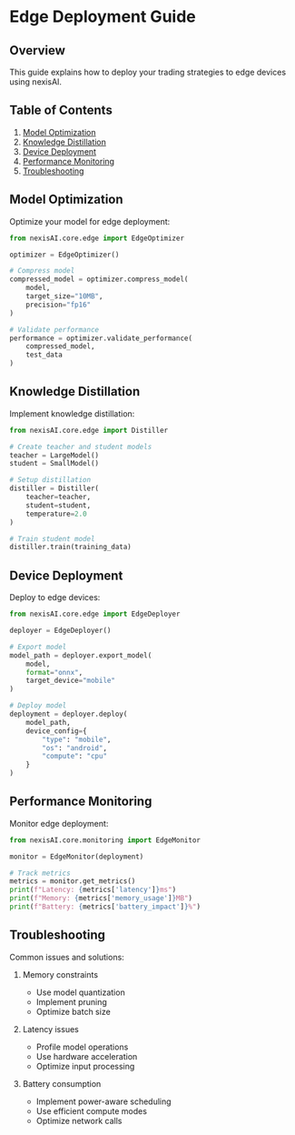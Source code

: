# Edge Deployment Guide

## Overview

This guide explains how to deploy your trading strategies to edge devices using nexisAI.

## Table of Contents

1. [Model Optimization](#model-optimization)
2. [Knowledge Distillation](#knowledge-distillation)
3. [Device Deployment](#device-deployment)
4. [Performance Monitoring](#performance-monitoring)
5. [Troubleshooting](#troubleshooting)

## Model Optimization

Optimize your model for edge deployment:

```python
from nexisAI.core.edge import EdgeOptimizer

optimizer = EdgeOptimizer()

# Compress model
compressed_model = optimizer.compress_model(
    model,
    target_size="10MB",
    precision="fp16"
)

# Validate performance
performance = optimizer.validate_performance(
    compressed_model,
    test_data
)
```

## Knowledge Distillation

Implement knowledge distillation:

```python
from nexisAI.core.edge import Distiller

# Create teacher and student models
teacher = LargeModel()
student = SmallModel()

# Setup distillation
distiller = Distiller(
    teacher=teacher,
    student=student,
    temperature=2.0
)

# Train student model
distiller.train(training_data)
```

## Device Deployment

Deploy to edge devices:

```python
from nexisAI.core.edge import EdgeDeployer

deployer = EdgeDeployer()

# Export model
model_path = deployer.export_model(
    model,
    format="onnx",
    target_device="mobile"
)

# Deploy model
deployment = deployer.deploy(
    model_path,
    device_config={
        "type": "mobile",
        "os": "android",
        "compute": "cpu"
    }
)
```

## Performance Monitoring

Monitor edge deployment:

```python
from nexisAI.core.monitoring import EdgeMonitor

monitor = EdgeMonitor(deployment)

# Track metrics
metrics = monitor.get_metrics()
print(f"Latency: {metrics['latency']}ms")
print(f"Memory: {metrics['memory_usage']}MB")
print(f"Battery: {metrics['battery_impact']}%")
```

## Troubleshooting

Common issues and solutions:

1. Memory constraints
   - Use model quantization
   - Implement pruning
   - Optimize batch size

2. Latency issues
   - Profile model operations
   - Use hardware acceleration
   - Optimize input processing

3. Battery consumption
   - Implement power-aware scheduling
   - Use efficient compute modes
   - Optimize network calls 